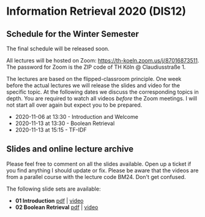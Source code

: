 # Information Retrieval 2020 (DIS12)

## Schedule for the Winter Semester

The final schedule will be released soon.

All lectures will be hosted on Zoom: https://th-koeln.zoom.us/j/87016873511. The password for Zoom is the ZIP code of  TH Köln @ Claudiusstraße 1. 

The lectures are based on the flipped-classroom principle. One week before the actual lectures we will release the slides and video for the specific topic. At the following dates we discuss the corresponding topics in depth. You are required to watch all videos *before* the Zoom meetings. I will not start all over again but expect you to be prepared.

* 2020-11-06 at 13:30 - Introduction and Welcome 
* 2020-11-13 at 13:30 - Boolean Retrieval
* 2020-11-13 at 15:15 - TF-IDF

## Slides and online lecture archive

Please feel free to comment on all the slides available. Open up a ticket if you find anything I should update or fix. Please be aware that the videos are from a parallel course with the lecture code BM24. Don't get confused.

The following slide sets are available:

* __01 Introduction__         [pdf](slides/DIS12-01-introduction.pdf) | [video](https://youtu.be/g58QPBqKJgk)
* __02 Boolean Retrieval__    [pdf](slides/DIS12-02-boolean.pdf) | [video](https://youtu.be/EcPBqIM3uO0)
